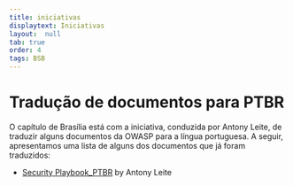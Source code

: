 ```yaml
---
title: iniciativas
displaytext: Iniciativas
layout:  null
tab: true
order: 4
tags: BSB
---
```


# Tradução de documentos para PTBR
O capítulo de Brasília está com a iniciativa, conduzida por Antony Leite, de traduzir alguns documentos da OWASP para a língua portuguesa. A seguir, apresentamos uma lista de alguns dos documentos que já foram traduzidos:

- [Security Playbook_PTBR](https://github.com/c0rdis/security-champions-playbook/tree/master/Security%20Playbook_PTBR) by Antony Leite


